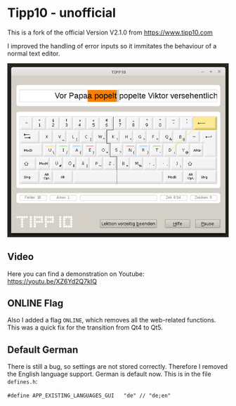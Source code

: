 # Tipp10 - unofficial

This is a fork of the official Version V2.1.0 from https://www.tipp10.com

I improved the handling of error inputs so it immitates the behaviour of a normal text editor. 

![Missing space during writing](screenshot-v2.1.1.png)

## Video
Here you can find a demonstration on Youtube: https://youtu.be/XZ6Yd2Q7kIQ

## ONLINE Flag
Also I added a flag ```ONLINE```, which removes all the web-related functions. This was a quick fix for the transition from Qt4 to Qt5. 

## Default German
There is still a bug, so settings are not stored correctly. Therefore I removed the English language support. German is default now. This is in 
the file ```defines.h```: 

```#define APP_EXISTING_LANGUAGES_GUI	"de" // "de;en"```

